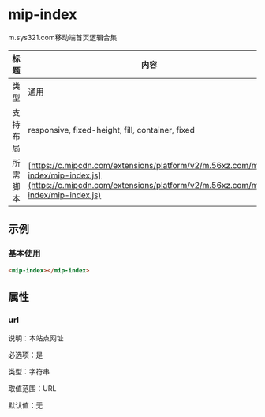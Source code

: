 # mip-index

m.sys321.com移动端首页逻辑合集

标题|内容
----|----
类型| 通用
支持布局| responsive, fixed-height, fill, container, fixed
所需脚本| [https://c.mipcdn.com/extensions/platform/v2/m.56xz.com/mip-index/mip-index.js](https://c.mipcdn.com/extensions/platform/v2/m.56xz.com/mip-index/mip-index.js)

## 示例

### 基本使用

```html
<mip-index></mip-index>
```

## 属性

### url

说明：本站点网址

必选项：是

类型：字符串

取值范围：URL

默认值：无
